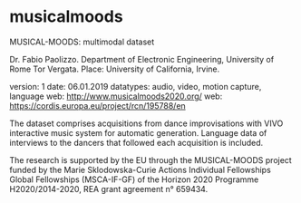 # musicalmoods
MUSICAL-MOODS: multimodal dataset

Dr. Fabio Paolizzo. Department of Electronic Engineering, University of Rome Tor Vergata.
Place: University of California, Irvine.

version: 1
date: 06.01.2019
datatypes: audio, video, motion capture, language
web: http://www.musicalmoods2020.org/
web: https://cordis.europa.eu/project/rcn/195788/en


The dataset comprises acquisitions from dance improvisations with VIVO interactive music system for automatic generation. Language data of interviews to the dancers that followed each acquisition is included.

The research is supported by the EU through the MUSICAL-MOODS project funded by the Marie Sklodowska-Curie Actions Individual Fellowships Global Fellowships (MSCA-IF-GF) of the Horizon 2020 Programme H2020/2014-2020, REA grant agreement n° 659434.
